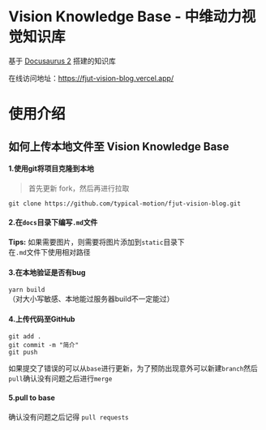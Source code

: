 # Vision Knowledge Base - 中维动力视觉知识库

基于 [Docusaurus 2](https://docusaurus.io/) 搭建的知识库  

在线访问地址：https://fjut-vision-blog.vercel.app/


# 使用介绍

## 如何上传本地文件至 Vision Knowledge Base
#### 1.使用git将项目克隆到本地
> 首先更新 fork，然后再进行拉取
```
git clone https://github.com/typical-motion/fjut-vision-blog.git
```

#### 2.在``docs``目录下编写``.md``文件

**Tips:** 如果需要图片，则需要将图片添加到``static``目录下  
在``.md``文件下使用相对路径

#### 3.在本地验证是否有bug  
```yarn build```  
（对大小写敏感、本地能过服务器build不一定能过）

#### 4.上传代码至GitHub  

```
git add . 
git commit -m "简介"  
git push
```
如果提交了错误的可以从`base`进行更新，为了预防出现意外可以新建`branch`然后`pull`确认没有问题之后进行`merge`

#### 5.pull to base 

确认没有问题之后记得 `pull requests`
